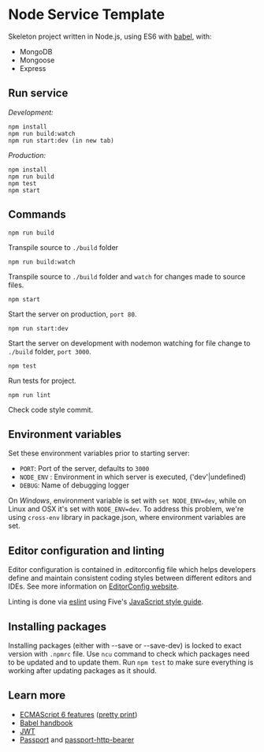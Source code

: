 # Node Service Template

Skeleton project written in Node.js, using ES6 with [babel](https://babeljs.io/), with:

- MongoDB
- Mongoose
- Express

## Run service

*Development:*
```
npm install
npm run build:watch
npm run start:dev (in new tab)
```

*Production:*
```
npm install
npm run build
npm test
npm start
```

## Commands

```
npm run build
```

Transpile source to `./build` folder
 
```
npm run build:watch
```

Transpile source to `./build` folder and `watch` for changes made to source files.

```
npm start 
```

Start the server on production, `port 80`.

```
npm run start:dev 
```

Start the server on development with nodemon watching for file change to `./build` folder, `port 3000`.

```
npm test
```

Run tests for project.

```
npm run lint
```

Check code style commit.
 
 
## Environment variables

Set these environment variables prior to starting server: 

- `PORT`: Port of the server, defaults to `3000`
- `NODE_ENV` : Environment in which server is executed, ('dev'|undefined)
- `DEBUG`: Name of debugging logger

On _Windows_, environment variable is set with `set NODE_ENV=dev`, while on Linux and OSX it's set with  `NODE_ENV=dev`. To address this problem, we're using `cross-env` library in package.json, where environment
variables are set.


## Editor configuration and linting

Editor configuration is contained in .editorconfig file which helps developers define and maintain consistent coding styles between different editors and IDEs. See more information on [EditorConfig website](http://editorconfig.org/).

Linting is done via [eslint](http://eslint.org/) using Five's [JavaScript style guide](https://github.com/5minutes/javascript).

## Installing packages

Installing packages (either with --save or --save-dev) is locked to exact version with `.npmrc` file. Use `ncu` command to check which packages need to be updated and to update them. Run `npm test` to make sure everything is working after updating packages as it should.

## Learn more

- [ECMAScript 6 features](https://github.com/lukehoban/es6features) ([pretty print](https://babeljs.io/docs/learn-es2015/))
- [Babel handbook](https://github.com/thejameskyle/babel-handbook)
- [JWT](http://jwt.io/introduction/)
- [Passport](http://passportjs.org/docs) and [passport-http-bearer](https://github.com/jaredhanson/passport-http-bearer)
